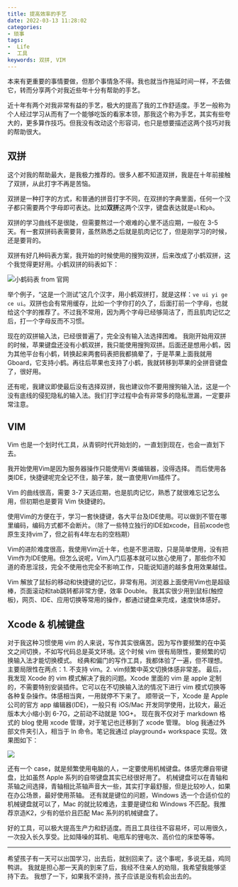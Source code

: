 ```yaml
---
title: 提高效率的手艺
date: 2022-03-13 11:28:02 
categories:
- 琐事
tags:
-  Life
-  工具
keywords: 双拼, VIM
---
```


本来有更重要的事情要做，但那个事情急不得。我也就当作拖延时间一样，不去做它，转而分享两个对我近些年十分有帮助的手艺。

近十年有两个对我非常有益的手艺，极大的提高了我的工作舒适度。手艺一般称为个人经过学习从而有了一个能够吃饭的看家本领，那我这个称为手艺，其实有些夸大的，更多算作技巧。但我没有改动这个形容词，也只是想要描述这两个技巧对我的帮助很大。

## 双拼

这个对我的帮助最大，是我极力推荐的。很多人都不知道双拼，我是在十年前接触了双拼，从此打字不再是苦恼。

双拼是一种打字的方式，和普通的拼音打字不同，在双拼的字典里面，任何一个汉子都只需要两个字母即可表达。比如**双拼**这两个汉字，键盘表达就是`ul`和`pb`。

<!-- more -->

双拼的学习曲线不是很陡，但需要熬过一个艰难的心里不适应期，一般在 3-5 天。有一套双拼码表需要背，虽然熟悉之后就是肌肉记忆了，但是刚学习的时候，还是要背的。

双拼有好几种码表方案，我开始的时候使用的搜狗双拼，后来改成了小鹤双拼，这个我觉得更好用。小鹤双拼的码表如下：

![小鹤码表 from 官网](https://cdn.jsdelivr.net/gh/yigegongjiang/image_space@main/blog_img/202210241536030.png)

举个例子，“这是一个测试”这几个汉字，用小鹤双拼打，就是这样：`ve ui yi ge ce ui`。双拼也会有常用缓存，比如一个字你打的久了，后面打前一个字母，也就给这个字的推荐了。不过我不常用，因为两个字母已经够简洁了，而且肌肉记忆之后，打一个字母反而不习惯。

现在的双拼输入法，已经很普遍了，完全没有输入法选择困难。
我刚开始用双拼的时候，苹果键盘还没有小鹤双拼，我只能使用搜狗双拼。后面还是想用小鹤，因为其他平台有小鹤，转换起来两套码表把我都搞晕了，于是苹果上面我就用 Gboard，它支持小鹤。再往后苹果也支持了小鹤，我就转移到苹果的全拼音键盘了，很好用。

还有呢，我建议即使最后没有选择双拼，我也建议你不要用搜狗输入法，这是一个没有底线的侵犯隐私的输入法。我们打字过程中会有非常多的隐私泄漏，一定要非常注意。

## VIM

Vim 也是一个划时代工具，从青铜时代开始划的，一直划到现在，也会一直划下去。

我开始使用Vim是因为服务器操作只能使用Vi 类编辑器，没得选择。
而后使用各类IDE，快捷键呢完全记不住，脑子笨，就一直使用Vim插件了。

Vim 的曲线很高，需要 3-7 天适应期，也是肌肉记忆，熟悉了就很难忘记怎么用，但初期也是要背 Vim 快捷键的。

使用Vim的方便在于，学习一套快捷键，各大平台及IDE使用。可以做到不管在哪里编码，编码方式都不会断片。（除了一些特立独行的IDE如xcode，目前xcode也原生支持vim了，但之前有4年左右的空档期）

Vim的进阶难度很高，我使用Vim近十年，也是不思进取，只是简单使用，没有把Vim作为IDE使用。但怎么说呢，Vim入门后基本就可以放心使用了，那些你不知道的奇思淫技，完全不使用也完全不影响工作，只能说知道的越多食用效果越佳。

Vim 解放了鼠标的移动和快捷键的记忆，非常有用。浏览器上面使用Vim也是超级棒，页面滚动和tab跳转都非常方便，效率 Double。
我其实很少用到鼠标(触控板)，网页、IDE、应用切换等常用的操作，都通过键盘来完成，速度快体感好。

## Xcode & 机械键盘

对于我这种习惯使用 vim 的人来说，写作其实很痛苦。因为写作要频繁的在中英文之间切换，不如写代码总是英文环境。这个时候 vim 很有局限性，要频繁的切换输入法才能切换模式。
经典和偏门的写作工具，我都体验了一遍，但不理想。主要局限性在两点：1. 不支持 vim。2. vim频繁中英文切换体感非常差。
最后，我发现 Xcode 的 vim 模式解决了我的问题。Xcode 里面的 vim 是 apple 定制的，不需要特别安装插件。它可以在不切换输入法的情况下进行 vim 模式切换等各种复杂操作。体感相当爽，一用就停不下来了。
顺带说一下，Xcode 是 Apple 公司的官方 app 编辑器(IDE)，一般只有 iOS/Mac 开发同学使用，比较大，最近版本大小缩小到 6-7G，之前动不动就是 10G+。
现在我不仅对于 markdown 格式的 blog 使用 xcode 管理，对于笔记也迁移到了 xcode 管理。
blog 我通过外部文件夹引入，相当于 ln 命令。笔记我通过 playground+ workspace 实现。效果图如下：

![](https://cdn.jsdelivr.net/gh/yigegongjiang/image_space@main/blog_img/202210241533450.png)

还有一个 case，就是频繁使用电脑的人，一定要使用机械键盘。体感完爆自带键盘，比如虽然 Apple 系列的自带键盘其实已经很好用了。
机械键盘可以在青轴和茶轴之间选择，青轴相比茶轴声音大一些，其实打字最舒服，但是比较吵人，如果在办公场景，最好使用茶轴。
还有就是键位的问题，Windows 选一个合适价位的机械键盘就可以了，Mac 的就比较难选，主要是键位和 Windows 不匹配。我推荐京造K2，少有的低价且匹配 Mac 系列的机械键盘了。

好的工具，可以极大提高生产力和舒适度。而且工具往往不容易坏，可以用很久，一次投入长久享受。比如降噪的耳机、电瓶车的锂电次、高价位的床垫等等。

---

希望孩子有一天可以出国学习，出去后，就别回来了。这个事呢，多说无益，鸡同鸭讲。
我就是担心那一天真的到来了后，我经不住亲人的劝阻，我希望我能够坚持下去。
我想了一下，如果我不坚持，孩子应该是没有机会出去的。
